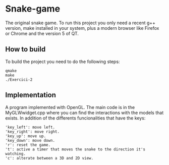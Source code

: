 # Snake-game
The original snake game. To run this project you only need a recent g++ version, make installed in your system, plus a modern browser like Firefox or Chrome and the version 5 of QT.

## How to build
To build the project you need to do the following steps:
```
qmake
make
./Exercici-2
```

## Implementation
A program implemented with OpenGL. The main code is in the MyGLWwidget.cpp where you can find the interactions with the models that exists. In addition of the differents funcionalities that have the keys:
```
'key_left': move left.
'key_right': move right.
'key_up': move up.
'key_down': move down.
'r': reset the game.
't': active a timer that moves the snake to the direction it's watching.
'c': alterate between a 3D and 2D view.
```
